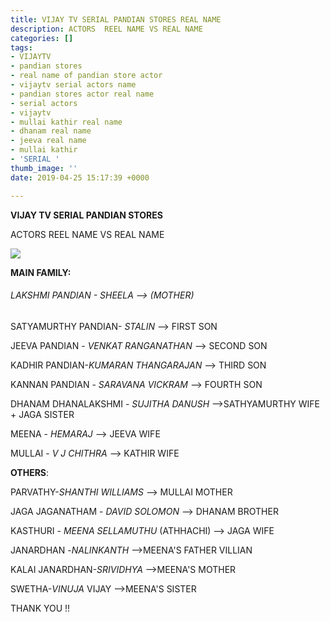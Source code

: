 ```yaml
---
title: VIJAY TV SERIAL PANDIAN STORES REAL NAME
description: ACTORS  REEL NAME VS REAL NAME
categories: []
tags:
- VIJAYTV
- pandian stores
- real name of pandian store actor
- vijaytv serial actors name
- pandian stores actor real name
- serial actors
- vijaytv
- mullai kathir real name
- dhanam real name
- jeeva real name
- mullai kathir
- 'SERIAL '
thumb_image: ''
date: 2019-04-25 15:17:39 +0000

---
```

**VIJAY TV SERIAL PANDIAN STORES** 

ACTORS  REEL NAME VS REAL NAME

![](https://res.cloudinary.com/bittu/image/upload/v1556205059/tarasblog/pandian.jpg)

**MAIN FAMILY:**

###### LAKSHMI PANDIAN - _SHEELA_ --> (MOTHER)

SATYAMURTHY PANDIAN- _STALIN_ --> FIRST SON

JEEVA PANDIAN - _VENKAT RANGANATHAN_ --> SECOND SON

KADHIR PANDIAN-_KUMARAN THANGARAJAN_ --> THIRD SON

KANNAN PANDIAN - _SARAVANA VICKRAM_ --> FOURTH SON

DHANAM DHANALAKSHMI - _SUJITHA DANUSH_ -->SATHYAMURTHY WIFE + JAGA SISTER

MEENA - _HEMARAJ_ --> JEEVA WIFE

MULLAI - _V J CHITHRA_ --> KATHIR WIFE

**OTHERS**:

PARVATHY-_SHANTHI WILLIAMS_ --> MULLAI MOTHER

JAGA JAGANATHAM - _DAVID SOLOMON_ --> DHANAM BROTHER

KASTHURI - _MEENA SELLAMUTHU_ (ATHHACHI) --> JAGA WIFE

JANARDHAN -_NALINKANTH_ -->MEENA'S FATHER VILLIAN

KALAI JANARDHAN-_SRIVIDHYA_ -->MEENA'S MOTHER

SWETHA-_VINUJA_ VIJAY -->MEENA'S SISTER

THANK YOU !!